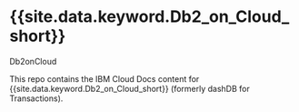 # {{site.data.keyword.Db2_on_Cloud_short}} 
 Db2onCloud
 
This repo contains the IBM Cloud Docs content for {{site.data.keyword.Db2_on_Cloud_short}}  (formerly dashDB for Transactions).
